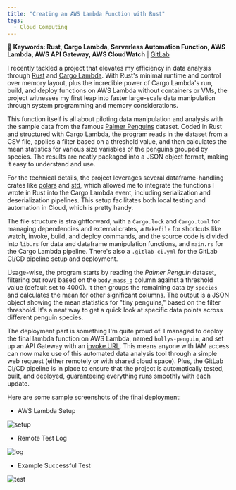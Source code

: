 ```yaml
---
title: "Creating an AWS Lambda Function with Rust"
tags:
  - Cloud Computing
---
```


🚩 **Keywords: Rust, Cargo Lambda, Serverless Automation Function, AWS Lambda, AWS API Gateway, AWS CloudWatch** | [GitLab](https://gitlab.com/hollyyfc/hollycui_lambda.git)

I recently tackled a project that elevates my efficiency in data analysis through [Rust](https://www.rust-lang.org/) and [Cargo Lambda](https://www.cargo-lambda.info/). With Rust's minimal runtime and control over memory layout, plus the incredible power of Cargo Lambda's run, build, and deploy functions on AWS Lambda without containers or VMs, the project witnesses my first leap into faster large-scale data manipulation through system programming and memory considerations.

This function itself is all about piloting data manipulation and analysis with the sample data from the famous [Palmer Penguins](https://allisonhorst.github.io/palmerpenguins/) dataset. Coded in Rust and structured with Cargo Lambda, the program reads in the dataset from a CSV file, applies a filter based on a threshold value, and then calculates the mean statistics for various size variables of the penguins grouped by species. The results are neatly packaged into a JSON object format, making it easy to understand and use.

For the technical details, the project leverages several dataframe-handling crates like [polars](https://crates.io/crates/polars) and [std](https://doc.rust-lang.org/std/), which allowed me to integrate the functions I wrote in Rust into the Cargo Lambda event, including serialization and deserialization pipelines. This setup facilitates both local testing and automation in Cloud, which is pretty handy.

The file structure is straightforward, with a `Cargo.lock` and `Cargo.toml` for managing dependencies and external crates, a `Makefile` for shortcuts like watch, invoke, build, and deploy commands, and the source code is divided into `lib.rs` for data and dataframe manipulation functions, and `main.rs` for the Cargo Lambda pipeline. There's also a `.gitlab-ci.yml` for the GitLab CI/CD pipeline setup and deployment.

Usage-wise, the program starts by reading the *Palmer Penguin* dataset, filtering out rows based on the `body_mass_g` column against a threshold value (default set to 4000). It then groups the remaining data by `species` and calculates the mean for other significant columns. The output is a JSON object showing the mean statistics for "tiny penguins," based on the filter threshold. It's a neat way to get a quick look at specific data points across different penguin species.

The deployment part is something I'm quite proud of. I managed to deploy the final lambda function on AWS Lambda, named `hollys-penguin`, and set up an API Gateway with an [invoke URL](https://hub5wr4u44.execute-api.us-east-1.amazonaws.com/penguins-deployed). This means anyone with IAM access can now make use of this automated data analysis tool through a simple web request (either remotely or with shared cloud space). Plus, the GitLab CI/CD pipeline is in place to ensure that the project is automatically tested, built, and deployed, guaranteeing everything runs smoothly with each update.

Here are some sample screenshots of the final deployment: 

- AWS Lambda Setup

![setup](https://drive.google.com/uc?export=view&id=1BUeCpTblKLon9sjT3-8vz4YtWyhQPtlf)

- Remote Test Log

![log](https://drive.google.com/uc?export=view&id=1l2SKe4nD1mraZwg-Xm0FKBOAKrePLU9x)

- Example Successful Test 

![test](https://drive.google.com/uc?export=view&id=1hfAAB36VjMQ-Lr0kOE5gxvCmRTEf6BgB)













